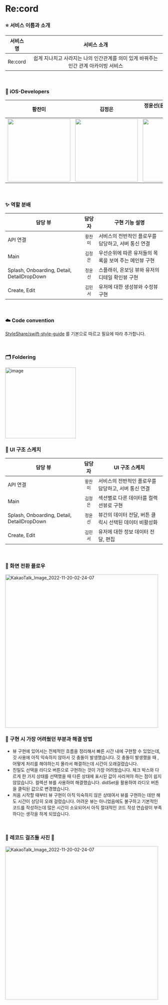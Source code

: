 # Re:cord

### ⭐️ 서비스 이름과 소개 

| 서비스명   | 서비스 소개
| -------- | :-----: | 
| Re:cord  | 쉽게 지나치고 사라지는 나의 인간관계를 의미 있게 바꿔주는 인간 관계 아카이빙 서비스 |

</br>

### 🙏 iOS-Developers

| 황찬미 | 김정은 | 정윤선(윤선아왜아래에있어?ㅋㅋ)  | 김민서  |
| ----------------- | :-----: | ----- | ------ |
| <img src="https://user-images.githubusercontent.com/86944161/202859276-ba1f6402-c4ac-4a92-8342-36ee9d53564c.png" width="200">|<img src="https://user-images.githubusercontent.com/86944161/202859310-d45b1fba-e607-4e5d-b39f-569b9bfabef6.png" width="200">|<img src="https://user-images.githubusercontent.com/86944161/202859421-ea9e5728-85fc-4249-a60d-62490183091c.png" width="200">|<img src="https://user-images.githubusercontent.com/86944161/202859384-ea5527fc-6841-43f4-84ea-978fd277a97b.png" width="200">

</br>

### ✨ 역할 분배

| 담당 뷰      | 담당자 |   구현 기능 설명   |
| -------------  | :---: | ----- |
| API 연결   | `황찬미` | 서비스의 전반적인 플로우를 담당하고, 서버 통신 연결  |
| Main          | `김정은` | 우선순위에 따른 유저들의 목록을 보여 주는 메인뷰 구현|
| Splash, Onboarding, Detail, DetailDropDown           | `정윤선` | 스플래쉬, 온보딩 뷰와 유저의 디테일 확인뷰 구현 |
| Create, Edit        | `김민서` | 유저에 대한 생성뷰와 수정뷰 구현 |

</br>

### ☁️ Code convention

[StyleShare/swift-style-guide](https://github.com/StyleShare/swift-style-guide) 를 기본으로 따르고 필요에 따라 추가합니다.

</br>

### 🗂 Foldering

<img width="226" alt="image" src="https://user-images.githubusercontent.com/86944161/202860215-518234d6-71e1-4333-abe0-468dcc14d334.png">

</br>

### 🍎 UI 구조 스케치

| 담당 뷰      | 담당자 |   UI 구조 스케치   |
| -------------  | :---: | ----- |
| API 연결   | `황찬미` | 서비스의 전반적인 플로우를 담당하고, 서버 통신 연결  |
| Main          | `김정은` | 섹션별로 다른 데이터를 컬렉션뷰로 구현 |
| Splash, Onboarding, Detail, DetailDropDown           | `정윤선` | 뷰간의 데이터 전달, 버튼 클릭시 선택된 데이터 비활성화 |
| Create, Edit        | `김민서` | 유저에 대한 정보 데이터 전달, 편집 |

</br>

### 🍞 화면 전환 플로우

<img width="489" alt="KakaoTalk_Image_2022-11-20-02-24-07" src="https://user-images.githubusercontent.com/86944161/202863595-c0866fb3-0fa4-4405-b451-fa04a89c053a.png">

</br>

### 🥹 구현 시 가장 어려웠던 부분과 해결 방법

* 뷰 구현에 있어서는 전체적인 흐름을 정리해서 빠른 시간 내에 구현할 수 있었는데, 깃 사용에 아직 익숙하지 않아서 깃 충돌이 발생했습니다. 깃 충돌이 발생했을 때 , 어떻게 처리를 해야하는지 몰라서 해결하는데 시간이 오래걸렸습니다. 
* 친밀도 선택을 라디오 버튼으로 구현하는 것이 가장 어려웠습니다. 체크 박스와 다르게 한 가지 상태를 선택했을 때 다른 상태에 표시된 값이 사라져야 하는 점이 쉽지 않았습니다. 컬렉션 뷰를 사용하여 해결했습니다. didSet을 활용하여 라디오 버튼을 클릭된 값으로 변경했습니다.
* 처음 시작할 때부터 뷰 구현이 아직 익숙하지 않은 상태여서 뷰를 구현하는 데만 해도 시간이 상당히 오래 걸렸습니다. 어려운 뷰는 아니었음에도 불구하고 기본적인 코드를 작성하는데 많은 시간이 소요되어서 아직 절대적인 코드 작성 연습량이 부족하다는 생각을 하게 되었습니다.

</br>

### 💙 레코드 걸즈들 사진 💙

<img width="489" alt="KakaoTalk_Image_2022-11-20-02-24-07" src="https://user-images.githubusercontent.com/86944161/202863937-e7071414-c69c-4260-ad60-1e401f9f7782.jpg">
